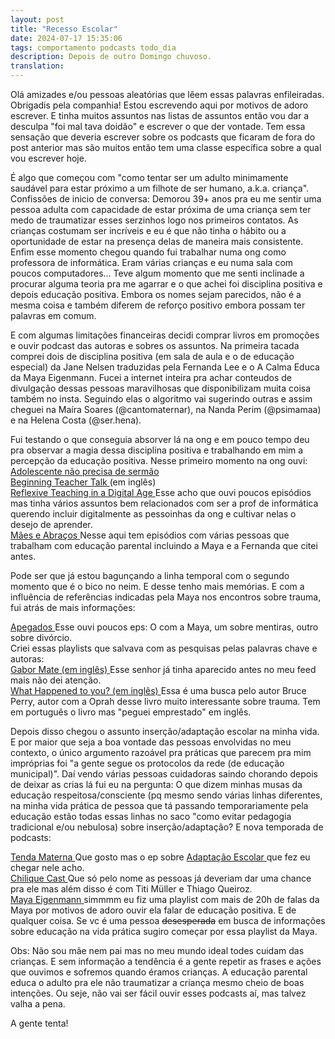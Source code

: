 ```yaml
---
layout: post
title: "Recesso Escolar"
date: 2024-07-17 15:35:06
tags: comportamento podcasts todo_dia
description: Depois de outro Domingo chuvoso.
translation:
---
```


Olá amizades e/ou pessoas aleatórias que lêem essas palavras enfileiradas. Obrigadis pela companhia! Estou escrevendo aqui por motivos de adoro escrever. E tinha muitos assuntos nas listas de assuntos então vou dar a desculpa "foi mal tava doidão" e escrever o que der vontade. Tem essa sensação que deveria escrever sobre os podcasts que ficaram de fora do post anterior mas são muitos então tem uma classe específica sobre a qual vou escrever hoje.    

É algo que começou com "como tentar ser um adulto minimamente saudável para estar próximo a um filhote de ser humano, a.k.a. criança". Confissões de inicio de conversa: Demorou 39+ anos pra eu me sentir uma pessoa adulta com capacidade de estar próxima de uma criança sem ter medo de traumatizar esses serzinhos logo nos primeiros contatos.  As crianças costumam ser incríveis e eu é que não tinha o hábito ou a oportunidade de estar na presença delas de maneira mais consistente.  Enfim esse momento chegou quando fui trabalhar numa ong como professora de informática. Eram várias crianças e eu numa sala com poucos computadores... Teve algum momento que me senti inclinade a procurar alguma teoria pra me agarrar e o que achei foi disciplina positiva e depois educação positiva. Embora os nomes sejam parecidos, não é a mesma coisa e também diferem de reforço positivo embora possam ter palavras em comum.   

E com algumas limitações financeiras decidi comprar livros em promoções e ouvir podcast das autoras e sobres os assuntos. Na primeira tacada comprei dois de disciplina positiva (em sala de aula e o de educação especial) da Jane Nelsen traduzidas pela Fernanda Lee e o A Calma Educa da Maya Eigenmann. Fucei a internet inteira pra achar conteudos de divulgação dessas pessoas maravilhosas que disponibilizam muita coisa também no insta. Seguindo elas o algoritmo vai sugerindo outras e assim cheguei na Maíra Soares (@cantomaternar), na Nanda Perim (@psimamaa) e na Helena Costa (@ser.hena).  

Fui testando o que conseguia absorver lá na ong e em pouco tempo deu pra observar a magia dessa disciplina positiva e trabalhando em mim a percepção da educação positiva. Nesse primeiro momento na ong ouvi:   
[Adolescente não precisa de sermão](https://open.spotify.com/show/1biinpumHiAP1NcvT62bFh?si=e9a6c65e77d44408)   
[Beginning Teacher Talk ](https://open.spotify.com/show/4Rqq8CFn88VchVHYuRjJ04?si=aa3f81c8fbe1464c) (em inglês)    
[Reflexive Teaching in a Digital Age ](https://open.spotify.com/episode/04HihotefhkY0sNlcVrzZR?si=-mW8Xmf0QcSvslY7J-CQUw) Esse acho que ouvi poucos episódios mas tinha vários assuntos bem relacionados com ser a prof de informática querendo incluir digitalmente as pessoinhas da ong e cultivar nelas o desejo de aprender.   
[Mães e Abraços ](https://open.spotify.com/show/03nMFzQGoWGACqT6DWbDCC?si=2a6b68f2d93142a1) Nesse aqui tem episódios com várias pessoas que trabalham com educação parental incluindo a Maya e a Fernanda que citei antes.   

Pode ser que já estou bagunçando a linha temporal com o segundo momento que é o bico no neim. E desse tenho mais memórias. E com a influência de referências indicadas pela Maya nos encontros sobre trauma, fui atrás de mais informações:   

[Apegados ](https://open.spotify.com/show/4IhnJ22l73m7BGmcW7sS1e?si=84daa6ef63bc4356) Esse ouvi poucos eps: O com a Maya, um sobre mentiras, outro sobre divórcio.   
Criei essas playlists que salvava com as pesquisas pelas palavras chave e autoras:   
[Gabor Mate (em inglês) ](https://open.spotify.com/playlist/1cIyMHchkwsgc49fO0n1fy?si=968bed7f51c04fbf) Esse senhor já tinha aparecido antes no meu feed mais não dei atenção.   
[What Happened to you? (em inglês) ](https://open.spotify.com/playlist/4rnVjnHwPsHVXFVWtcdKBQ?si=3f756bf890884547) Essa é uma busca pelo autor Bruce Perry, autor com a Oprah desse livro muito interessante sobre trauma. Tem em português o livro mas "peguei emprestado" em inglês.  

Depois disso chegou o assunto inserção/adaptação escolar na minha vida. E por maior que seja a boa vontade das pessoas envolvidas no meu contexto, o único argumento razoável pra práticas que parecem pra mim impróprias foi "a gente segue os protocolos da rede (de educação municipal)". Daí vendo várias pessoas cuidadoras saindo chorando depois de deixar as crias lá fui eu na pergunta: O que dizem minhas musas da educação respeitosa/consciente (pq mesmo sendo várias linhas diferentes, na minha vida prática de pessoa que tá passando temporariamente pela educação estão todas essas linhas no saco "como evitar pedagogia tradicional e/ou nebulosa) sobre inserção/adaptação? E nova temporada de podcasts:

[Tenda Materna ](https://open.spotify.com/show/3xJpjszcotNjTF1wxVs3Yn?si=ef27cd1435514d1d) Que gosto mas o ep sobre [Adaptação Escolar ](https://open.spotify.com/episode/59DsEg6ruqQekqWTaFxVlH?si=v_cSIE86SIy9g8tyGbxdrw) que fez eu chegar nele acho.   
[Chilique Cast ](https://open.spotify.com/show/2LGwIHr4nrptH9EbeBjqon?si=c16ffd40658b4035) Que só pelo nome as pessoas já deveriam dar uma chance pra ele mas além disso é com Titi Müller e Thiago Queiroz.   
[Maya Eigenmann ](https://open.spotify.com/playlist/6xvDtOJEFI2n72eyDmmAHV?si=073cc791bb224815) simmmm eu fiz uma playlist com mais de 20h de falas da Maya por motivos de adoro ouvir ela falar de educação positiva. E de qualquer coisa. Se vc é uma pessoa ~~desesperada~~ em busca de informações sobre educação na vida prática sugiro começar por essa playlist da Maya.  

Obs: Não sou mãe nem pai mas no meu mundo ideal todes cuidam das crianças. E sem informação a tendência é a gente repetir as frases e ações que ouvimos e sofremos quando éramos crianças. A educação parental educa o adulto pra ele não traumatizar a criança mesmo cheio de boas intenções. Ou seje, não vai ser fácil ouvir esses podcasts aí, mas talvez valha a pena.

A gente tenta!
